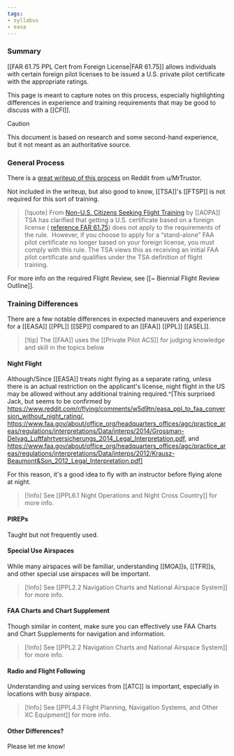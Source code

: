 ```yaml
---
tags:
- syllabus
- easa
---
```

### Summary
[[FAR 61.75 PPL Cert from Foreign License|FAR 61.75]] allows individuals with certain foreign pilot licenses to be issued a U.S. private pilot certificate with the appropriate ratings.

This page is meant to capture notes on this process, especially highlighting differences in experience and training requirements that may be good to discuss with a [[CFI]].

> [!caution] 
> This document is based on research and some second-hand experience, but it not meant as an authoritative source.

### General Process
There is a [great writeup of this process](https://www.reddit.com/r/flying/comments/xcp8pr/my_experience_getting_my_faa_ppl_based_on_my/) on Reddit from u/MrTrustor.

Not included in the writeup, but also good to know, [[TSA]]'s [[FTSP]] is not required for this sort of training.

> [!quote] From [Non-U.S. Citizens Seeking Flight Training](https://www.aopa.org/advocacy/pilots/alien-flight-training-program/aliens-and-non-us-citizens-seeking-flight-training) by [[AOPA]]
> TSA has clarified that getting a U.S. certificate based on a foreign license ( [reference FAR 61.75](https://www.ecfr.gov/current/title-14/chapter-I/subchapter-D/part-61/subpart-B/section-61.75)) does not apply to the requirements of the rule.  However, if you choose to apply for a “stand-alone” FAA pilot certificate no longer based on your foreign license, you must comply with this rule. The TSA views this as receiving an initial FAA pilot certificate and qualifies under the TSA definition of flight training.

For more info on the required Flight Review, see [[~ Biennial Flight Review Outline]].

### Training Differences
There are a few notable differences in expected maneuvers and experience for a [[EASA]] [[PPL]] [[SEP]] compared to an [[FAA]] [[PPL]] [[ASEL]].

> [!tip] The [[FAA]] uses the [[Private Pilot ACS]] for judging knowledge and skill in the topics below 

#### Night Flight
Although/Since [[EASA]] treats night flying as a separate rating, unless there is an actual restriction on the applicant's license, night flight in the US may be allowed without any additional training required.^[This surprised Jack, but seems to be confirmed by https://www.reddit.com/r/flying/comments/w5d9tn/easa_ppl_to_faa_conversion_without_night_rating/, https://www.faa.gov/about/office_org/headquarters_offices/agc/practice_areas/regulations/interpretations/Data/interps/2014/Grossman-Delvag_Luftfahrtversicherungs_2014_Legal_Interpretation.pdf, and https://www.faa.gov/about/office_org/headquarters_offices/agc/practice_areas/regulations/interpretations/Data/interps/2012/Krausz-Beaumont&Son_2012_Legal_Interpretation.pdf]

For this reason, it's a good idea to fly with an instructor before flying alone at night.

> [!info] See [[PPL6.1 Night Operations and Night Cross Country]] for more info.

#### PIREPs
Taught but not frequently used.

#### Special Use Airspaces
While many airspaces will be familiar, understanding [[MOA]]s, [[TFR]]s, and other special use airspaces will be important.

> [!info] See [[PPL2.2 Navigation Charts and National Airspace System]] for more info.

#### FAA Charts and Chart Supplement
Though similar in content, make sure you can effectively use FAA Charts and Chart Supplements for navigation and information.

> [!info] See [[PPL2.2 Navigation Charts and National Airspace System]] for more info.

#### Radio and Flight Following
Understanding and using services from [[ATC]] is important, especially in locations with busy airspace.

> [!info] See [[PPL4.3 Flight Planning, Navigation Systems, and Other XC Equipment]] for more info.

#### Other Differences?
Please let me know!